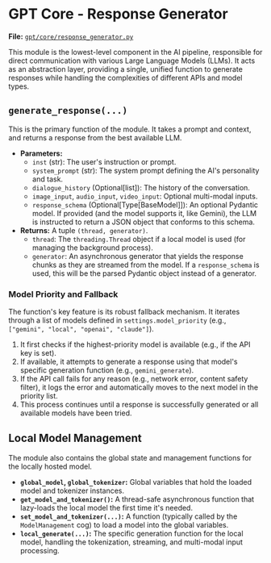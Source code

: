 # GPT Core - Response Generator

**File:** [`gpt/core/response_generator.py`](gpt/core/response_generator.py)

This module is the lowest-level component in the AI pipeline, responsible for direct communication with various Large Language Models (LLMs). It acts as an abstraction layer, providing a single, unified function to generate responses while handling the complexities of different APIs and model types.

## `generate_response(...)`

This is the primary function of the module. It takes a prompt and context, and returns a response from the best available LLM.

*   **Parameters:**
    *   `inst` (str): The user's instruction or prompt.
    *   `system_prompt` (str): The system prompt defining the AI's personality and task.
    *   `dialogue_history` (Optional[list]): The history of the conversation.
    *   `image_input`, `audio_input`, `video_input`: Optional multi-modal inputs.
    *   `response_schema` (Optional[Type[BaseModel]]): An optional Pydantic model. If provided (and the model supports it, like Gemini), the LLM is instructed to return a JSON object that conforms to this schema.
*   **Returns:** A tuple `(thread, generator)`.
    *   `thread`: The `threading.Thread` object if a local model is used (for managing the background process).
    *   `generator`: An asynchronous generator that yields the response chunks as they are streamed from the model. If a `response_schema` is used, this will be the parsed Pydantic object instead of a generator.

### Model Priority and Fallback

The function's key feature is its robust fallback mechanism. It iterates through a list of models defined in `settings.model_priority` (e.g., `["gemini", "local", "openai", "claude"]`).

1.  It first checks if the highest-priority model is available (e.g., if the API key is set).
2.  If available, it attempts to generate a response using that model's specific generation function (e.g., `gemini_generate`).
3.  If the API call fails for any reason (e.g., network error, content safety filter), it logs the error and automatically moves to the next model in the priority list.
4.  This process continues until a response is successfully generated or all available models have been tried.

## Local Model Management

The module also contains the global state and management functions for the locally hosted model.

*   **`global_model`, `global_tokenizer`:** Global variables that hold the loaded model and tokenizer instances.
*   **`get_model_and_tokenizer()`:** A thread-safe asynchronous function that lazy-loads the local model the first time it's needed.
*   **`set_model_and_tokenizer(...)`:** A function (typically called by the `ModelManagement` cog) to load a model into the global variables.
*   **`local_generate(...)`:** The specific generation function for the local model, handling the tokenization, streaming, and multi-modal input processing.